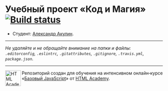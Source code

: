 # Учебный проект «Код и Магия» [![Build status][travis-image]][travis-url]

* Студент: [Александр Акулин](https://up.htmlacademy.ru/javascript/10/user/337115).

---

_Не удаляйте и не обращайте внимание на папки и файлы:_<br>
_`.editorconfig`, `.eslintrc`, `.gitattributes`, `.gitignore`, `.travis.yml`, `package.json`._

---

<a href="https://htmlacademy.ru/intensive/javascript"><img align="left" width="50" height="50" title="HTML Academy" src="https://up.htmlacademy.ru/static/img/intensive/javascript/logo-for-github.svg"></a>

Репозиторий создан для обучения на интенсивном онлайн‑курсе «[Базовый JavaScript](https://htmlacademy.ru/intensive/javascript)» от [HTML Academy](https://htmlacademy.ru).

[travis-image]: https://travis-ci.org/htmlacademy-javascript/337115-code-and-magick.svg?branch=master
[travis-url]: https://travis-ci.org/htmlacademy-javascript/337115-code-and-magick
